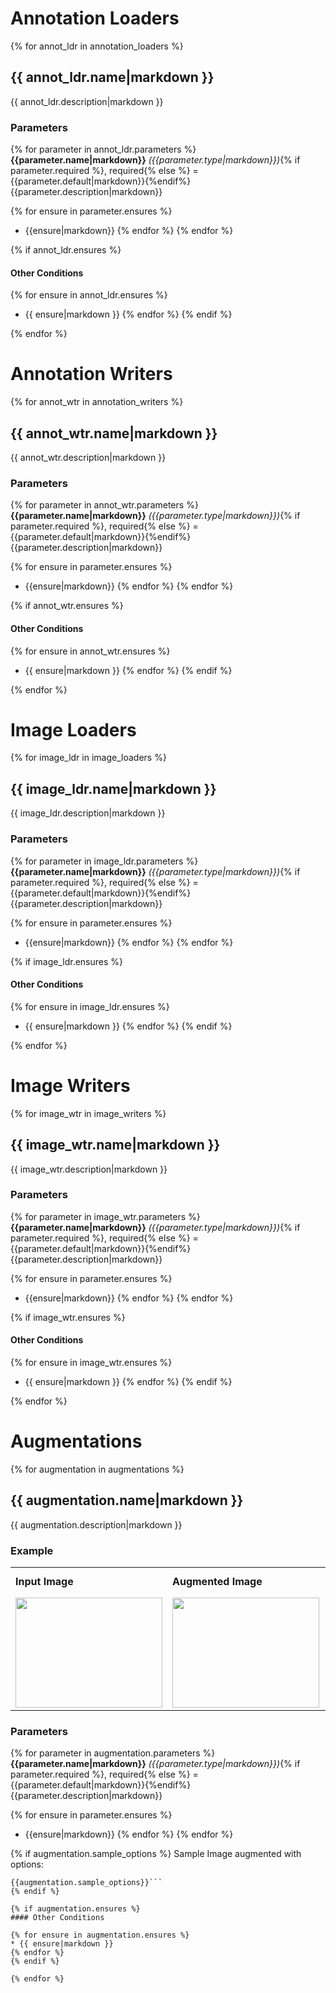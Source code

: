 # Annotation Loaders

{% for annot_ldr in annotation_loaders %}
## {{ annot_ldr.name|markdown }}

{{ annot_ldr.description|markdown }}

### Parameters

{% for parameter in annot_ldr.parameters %}
**{{parameter.name|markdown}}** *({{parameter.type|markdown}})*{% if parameter.required %}, required{% else %} = {{parameter.default|markdown}}{%endif%}<br/>
{{parameter.description|markdown}}

{% for ensure in parameter.ensures %}
* {{ensure|markdown}}
{% endfor %}
{% endfor %}

{% if annot_ldr.ensures %}
#### Other Conditions


{% for ensure in annot_ldr.ensures %}
* {{ ensure|markdown }}
{% endfor %}
{% endif %}

{% endfor %}

# Annotation Writers

{% for annot_wtr in annotation_writers %}
## {{ annot_wtr.name|markdown }}

{{ annot_wtr.description|markdown }}

### Parameters

{% for parameter in annot_wtr.parameters %}
**{{parameter.name|markdown}}** *({{parameter.type|markdown}})*{% if parameter.required %}, required{% else %} = {{parameter.default|markdown}}{%endif%}<br/>
{{parameter.description|markdown}}

{% for ensure in parameter.ensures %}
* {{ensure|markdown}}
{% endfor %}
{% endfor %}

{% if annot_wtr.ensures %}
#### Other Conditions

{% for ensure in annot_wtr.ensures %}
* {{ ensure|markdown }}
{% endfor %}
{% endif %}

{% endfor %}

# Image Loaders

{% for image_ldr in image_loaders %}
## {{ image_ldr.name|markdown }}

{{ image_ldr.description|markdown }}

### Parameters

{% for parameter in image_ldr.parameters %}
**{{parameter.name|markdown}}** *({{parameter.type|markdown}})*{% if parameter.required %}, required{% else %} = {{parameter.default|markdown}}{%endif%}<br/>
{{parameter.description|markdown}}

{% for ensure in parameter.ensures %}
* {{ensure|markdown}}
{% endfor %}
{% endfor %}

{% if image_ldr.ensures %}
#### Other Conditions

{% for ensure in image_ldr.ensures %}
* {{ ensure|markdown }}
{% endfor %}
{% endif %}

{% endfor %}

# Image Writers

{% for image_wtr in image_writers %}
## {{ image_wtr.name|markdown }}

{{ image_wtr.description|markdown }}

### Parameters

{% for parameter in image_wtr.parameters %}
**{{parameter.name|markdown}}** *({{parameter.type|markdown}})*{% if parameter.required %}, required{% else %} = {{parameter.default|markdown}}{%endif%}<br/>
{{parameter.description|markdown}}

{% for ensure in parameter.ensures %}
* {{ensure|markdown}}
{% endfor %}
{% endfor %}

{% if image_wtr.ensures %}
#### Other Conditions

{% for ensure in image_wtr.ensures %}
* {{ ensure|markdown }}
{% endfor %}
{% endif %}

{% endfor %}

# Augmentations

{% for augmentation in augmentations %}
## {{ augmentation.name|markdown }}

{{ augmentation.description|markdown }}

### Example
<table style="width: 100%">
<tr>
<td><b>Input Image</b></td>
<td><b>Augmented Image</b></td>
<td><b>Input Image<br/>(with Bounding Boxes)</b></td>
<td><b>Augmented Image<br/>(with Bounding Boxes)</b></td>
</tr>
<tr>
<td style="vertical-align: bottom">
<img src="{{image_root}}{{ augmentation.sample_image }}" width="235px" height="176px" style="display: block; width: 100%"/>
</td>

<td style="vertical-align: bottom">
<img src="{{image_root}}{{ augmentation.augmented_image }}" width="235px" height="176px" style="display: block; width: 100%"/>
</td>

<td style="vertical-align: bottom">
<img src="{{image_root}}{{ augmentation.sample_image_bboxes }}" width="235px" height="176px" style="display: block; width: 100%"/>
</td>

<td style="vertical-align: bottom">
<img src="{{image_root}}{{ augmentation.augmented_image_bboxes }}" width="235px" height="176px" style="display: block; width: 100%"/>
</td>

</tr>
</table>

### Parameters

{% for parameter in augmentation.parameters %}
**{{parameter.name|markdown}}** *({{parameter.type|markdown}})*{% if parameter.required %}, required{% else %} = {{parameter.default|markdown}}{%endif%}<br/>
{{parameter.description|markdown}}

{% for ensure in parameter.ensures %}
* {{ensure|markdown}}
{% endfor %}
{% endfor %}

{% if augmentation.sample_options %}
Sample Image augmented with options:
```
{{augmentation.sample_options}}```
{% endif %}

{% if augmentation.ensures %}
#### Other Conditions

{% for ensure in augmentation.ensures %}
* {{ ensure|markdown }}
{% endfor %}
{% endif %}

{% endfor %}
